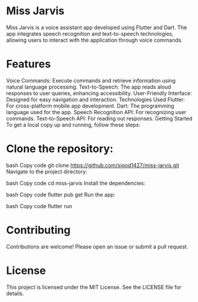 # Miss Jarvis

Miss Jarvis is a voice assistant app developed using Flutter and Dart. The app integrates speech recognition and text-to-speech technologies, allowing users to interact with the application through voice commands.

# Features
Voice Commands: Execute commands and retrieve information using natural language processing.
Text-to-Speech: The app reads aloud responses to user queries, enhancing accessibility.
User-Friendly Interface: Designed for easy navigation and interaction.
Technologies Used
Flutter: For cross-platform mobile app development.
Dart: The programming language used for the app.
Speech Recognition API: For recognizing user commands.
Text-to-Speech API: For reading out responses.
Getting Started
To get a local copy up and running, follow these steps:

# Clone the repository:

bash
Copy code
git clone https://github.com/sjgod1427/miss-jarvis.git
Navigate to the project directory:

bash
Copy code
cd miss-jarvis
Install the dependencies:

bash
Copy code
flutter pub get
Run the app:

bash
Copy code
flutter run

# Contributing
Contributions are welcome! Please open an issue or submit a pull request.

# License
This project is licensed under the MIT License. See the LICENSE file for details.

